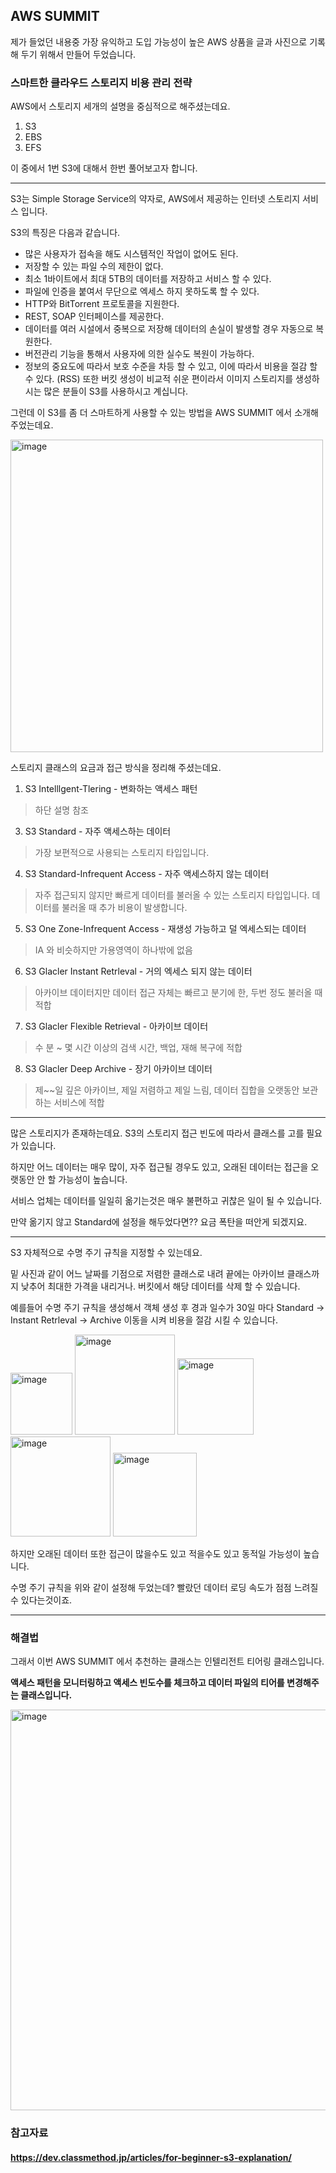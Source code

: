 ## AWS SUMMIT
제가 들었던 내용중 가장 유익하고 도입 가능성이 높은 AWS 상품을 글과 사진으로 기록해 두기 위해서 만들어 두었습니다.

### 스마트한 클라우드 스토리지 비용 관리 전략

AWS에서 스토리지 세개의 설명을 중심적으로 해주셨는데요.
1. S3
2. EBS
3. EFS

이 중에서 1번 S3에 대해서 한번 풀어보고자 합니다.

---
S3는 Simple Storage Service의 약자로, AWS에서 제공하는 인터넷 스토리지 서비스 입니다.

S3의 특징은 다음과 같습니다.
- 많은 사용자가 접속을 해도 시스템적인 작업이 없어도 된다.
- 저장할 수 있는 파일 수의 제한이 없다.
- 최소 1바이트에서 최대 5TB의 데이터를 저장하고 서비스 할 수 있다.
- 파일에 인증을 붙여서 무단으로 엑세스 하지 못하도록 할 수 있다.
- HTTP와 BitTorrent 프로토콜을 지원한다.
- REST, SOAP 인터페이스를 제공한다.
- 데이터를 여러 시설에서 중복으로 저장해 데이터의 손실이 발생할 경우 자동으로 복원한다.
- 버전관리 기능을 통해서 사용자에 의한 실수도 복원이 가능하다.
- 정보의 중요도에 따라서 보호 수준을 차등 할 수 있고, 이에 따라서 비용을 절감 할 수 있다. (RSS)
또한 버킷 생성이 비교적 쉬운 편이라서 이미지 스토리지를 생성하시는 많은 분들이 S3를 사용하시고 계십니다.

그런데 이 S3를 좀 더 스마트하게 사용할 수 있는 방법을 AWS SUMMIT 에서 소개해 주었는데요.

<img width="500" alt="image" src="https://github.com/wkdtpzld/AWS-SUMMIT-REVIEW/assets/87063105/1a17b4c1-2fa0-4bd0-811e-dbd054d62108">

스토리지 클래스의 요금과 접근 방식을 정리해 주셨는데요.

1. S3 Intelllgent-Tlering - 변화하는 액세스 패턴
> 하단 설명 참조
3. S3 Standard - 자주 액세스하는 데이터
> 가장 보편적으로 사용되는 스토리지 타입입니다. 
4. S3 Standard-Infrequent Access - 자주 액세스하지 않는 데이터
> 자주 접근되지 않지만 빠르게 데이터를 불러올 수 있는 스토리지 타입입니다. 데이터를 불러올 때 추가 비용이 발생합니다.
5. S3 One Zone-Infrequent Access - 재생성 가능하고 덜 엑세스되는 데이터
> IA 와 비슷하지만 가용영역이 하나밖에 없음
6. S3 Glacler Instant Retrleval - 거의 엑세스 되지 않는 데이터
> 아카이브 데이터지만 데이터 접근 자체는 빠르고 분기에 한, 두번 정도 불러올 때 적합
7. S3 Glacler Flexible Retrieval - 아카이브 데이터
> 수 분 ~ 몇 시간 이상의 검색 시간, 백업, 재해 복구에 적합
8. S3 Glacler Deep Archive - 장기 아카이브 데이터
> 제~~일 깊은 아카이브, 제일 저렴하고 제일 느림, 데이터 집합을 오랫동안 보관하는 서비스에 적합

---

많은 스토리지가 존재하는데요. S3의 스토리지 접근 빈도에 따라서 클래스를 고를 필요가 있습니다.

하지만 어느 데이터는 매우 많이, 자주 접근될 경우도 있고, 오래된 데이터는 접근을 오랫동안 안 할 가능성이 높습니다.

서비스 업체는 데이터를 일일히 옮기는것은 매우 불편하고 귀찮은 일이 될 수 있습니다.

만약 옮기지 않고 Standard에 설정을 해두었다면?? 요금 폭탄을 떠안게 되겠지요.

---

S3 자체적으로 수명 주기 규칙을 지정할 수 있는데요.

밑 사진과 같이 어느 날짜를 기점으로 저렴한 클래스로 내려 끝에는 아카이브 클래스까지 낮추어 최대한 가격을 내리거나. 버킷에서 해당 데이터를 삭제 할 수 있습니다.

예를들어 수명 주기 규칙을 생성해서 객체 생성 후 경과 일수가 30일 마다 Standard -> Instant Retrleval -> Archive 이동을 시켜 비용을 절감 시킬 수 있습니다.

<img width="99" alt="image" src="https://github.com/wkdtpzld/AWS-SUMMIT-REVIEW/assets/87063105/a3ae7292-6092-4d51-b374-95c5578ea7d0">
<img width="160" alt="image" src="https://github.com/wkdtpzld/AWS-SUMMIT-REVIEW/assets/87063105/0ea0d867-43ff-4f50-9879-d905f2129894">
<img width="122" alt="image" src="https://github.com/wkdtpzld/AWS-SUMMIT-REVIEW/assets/87063105/64f75297-248f-48ac-8a9c-0aa46c5cb043">
<img width="160" alt="image" src="https://github.com/wkdtpzld/AWS-SUMMIT-REVIEW/assets/87063105/0ea0d867-43ff-4f50-9879-d905f2129894">
<img width="134" alt="image" src="https://github.com/wkdtpzld/AWS-SUMMIT-REVIEW/assets/87063105/07d4e24b-5f92-47c8-9b72-2a19027acba6">

하지만 오래된 데이터 또한 접근이 많을수도 있고 적을수도 있고 동적일 가능성이 높습니다. 

수명 주기 규칙을 위와 같이 설정해 두었는데? 빨랐던 데이터 로딩 속도가 점점 느려질 수 있다는것이죠.

---
### 해결법

그래서 이번 AWS SUMMIT 에서 추천하는 클래스는 인텔리전트 티어링 클래스입니다.

**액세스 패턴을 모니터링하고 액세스 빈도수를 체크하고 데이터 파일의 티어를 변경해주는 클래스입니다.**

<img width="641" alt="image" src="https://github.com/wkdtpzld/AWS-SUMMIT-REVIEW/assets/87063105/04e3932f-aa3d-4c1e-b03d-2471ee0975dc">





### 참고자료
#### https://dev.classmethod.jp/articles/for-beginner-s3-explanation/
